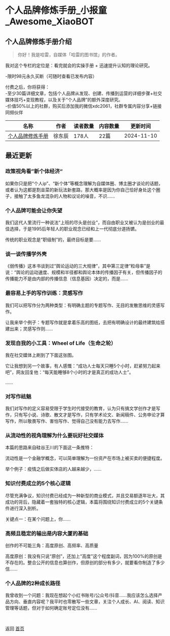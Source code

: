 # 个人品牌修炼手册_小报童_Awesome_XiaoBOT

## 个人品牌修炼手册介绍
> 你好！我是哈雷，自媒体「哈雷的图书馆」的作者。    
    
我对这个专栏的定位是：看完就会的实操手册 + 迅速提升认知的理论研究。    
    
-限时98元永久买断（可随时查看已发布内容）    
    
付费之后，你将获得：    
-至少30篇详细文章，包括个人品牌从发现、创建、传播到运营的详细步骤+社交媒体技巧+变现教程，以及关于“个人品牌”的额外深度研究。    
-价值50%以上的社群，购买后添加我的微信xdc2061，社群专属内容分享+链接同频伙伴  
  


|名称|作者|读者数量|内容数量|更新时间|
|---|---|---|---|---|
|[个人品牌修炼手册](https://xiaobot.net/p/Halley02?refer=0b133df9-27dc-423b-8101-639049001c13)|徐东辰|178人|22篇|2024-11-10|

## 最近更新
### 政策视角看”新个体经济“

如果你只是把“个人ip”、“新个体”等概念理解为自媒体圈、博主圈才谈论的话题，或者认为这都是割韭菜的新玩法新套路，那大概率是因为你自己恰好身处这个圈子，接触了太多鱼龙混杂的人物和议论的噪音，不识......

### 个人品牌可能会让你失望

我们这代人里流行一种说法“上班的尽头是创业”，而自由职业又被认为是创业的最佳选择，于是1995后年轻人的职业观念已经和上一代彻底分道扬镳。

传统的职业观念是“职级制”的，最终目标是要......

### 谈一谈传播学外壳

《弱传播》这本书谈到过“舆论运动的三大规律”，其中第三定律“粒母率”是说：“舆论的运动速度、规模和半径都和舆论本体的传播因子有关，但传播因子的传播能力不是由内部的传播信息（信息基因）决定的，而是......

### 最容易上手的写作训练：灵感写作

我们可以把写作分为两种类型：有明确主题的专题写作、无目的发散思维的灵感写作。

让我来举个例子：专题写作就是拿着乐高的图纸，去把有明确设计的最终建筑给搭建出来；灵感写作则......

### 发现自我的小工具：Wheel of Life（生命之轮）

我在社交媒体上刷到了下面这张图。

它让我想到另一个故事，有人感慨：“成功人士每天只睡5个小时，赶紧努力起来吧”，网友回复他：“每天能睡够8个小时的才是真正的成功人士”。

......

### 对写作祛魅

我们对写作的定义容易受限于学生时代接受的教育，认为只有搞文学创作才是写作，只有写小说、诗歌、散文才是写作，只有学术论文、新闻稿件、公务申论才算写作，所以敬畏写作、害怕写作、觉得自己没有能力去写作......

### 从流动性的视角理解为什么要玩好社交媒体

本篇的思路来自硅谷王川的下面这一条推特：

流动性是一个金融学概念，可以简单理解为一份资产在市场上被买卖的便捷程度。

举个例子：疫情之后做实体店的人越来越少，......

### 知识付费成立的5个核心逻辑

尽管充满争议，知识付费已经成为一种新型的商业模式，并且交易额逐年壮大，其成功的背后，隐藏着一套独特的核心逻辑，本篇将围绕知识付费成立的5个关键条件进行深入剖析。

关键点一：在某个问题上，你......

### 高频且稳定的输出是内容大厦的基础

创作的不可能三角：高度原创、高频率、高质量

高度原创：我没有只说“原创”，还加上“高度”这个程度副词，因为100%的原创是不存在的。整合公开的信息也算创作，但原创的部分有多少，就要看你制造了多少信......

### 个人品牌的2种成长路径

我曾收到一个问题：我现在想起个小红书账号/公众号/抖音......我应该怎么选择产品方向、垂直内容呢？我平时也零散写一些文章，关注个人成长、AI、阅读、知识管理等话题，但对于如何确定账号定位没有......


<a href="https://github.com/Reno9527/awesome-xiaobot" style="color: white; text-decoration: none;">awesome-xiaobot</a>

返回 [首页](../README.md)
